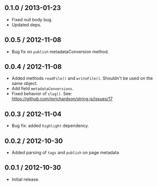 0.1.0 / 2013-01-23
------------------
* Fixed null body bug.
* Updated deps.

0.0.5 / 2012-11-08
------------------
* Bug fix on `publish` metadataConversion method.

0.0.4 / 2012-11-08
------------------
* Added methods `readFile()` and `writeFile()`. Shouldn't be used on the same object.
* Add field `metadataConversions`. 
* Fixed behavior of `slug()`. See: https://github.com/jprichardson/string.js/issues/17

0.0.3 / 2012-11-04
------------------
* Bug fix: added `highlight` dependency.

0.0.2 / 2012-10-30
------------------
* Added parsing of `tags` and `publish` on page metadata

0.0.1 / 2012-10-30
------------------
* Initial release.
